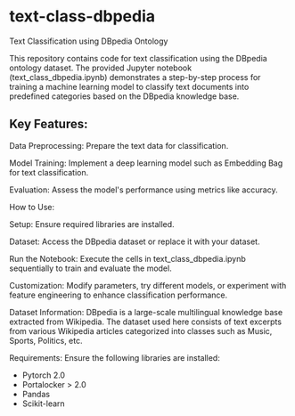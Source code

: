 # text-class-dbpedia

Text Classification using DBpedia Ontology

This repository contains code for text classification using the DBpedia ontology dataset. The provided Jupyter notebook (text_class_dbpedia.ipynb) demonstrates a step-by-step process for training a machine learning model to classify text documents into predefined categories based on the DBpedia knowledge base.

Key Features:
---
Data Preprocessing: Prepare the text data for classification.

Model Training: Implement a deep learning model such as Embedding Bag for text classification.

Evaluation: Assess the model's performance using metrics like accuracy.

How to Use:

Setup: Ensure required libraries are installed.

Dataset: Access the DBpedia dataset or replace it with your dataset.

Run the Notebook: Execute the cells in text_class_dbpedia.ipynb sequentially to train and evaluate the model.

Customization: Modify parameters, try different models, or experiment with feature engineering to enhance classification performance.

Dataset Information:
DBpedia is a large-scale multilingual knowledge base extracted from Wikipedia. The dataset used here consists of text excerpts from various Wikipedia articles categorized into classes such as Music, Sports, Politics, etc.

Requirements: 
Ensure the following libraries are installed:

* Pytorch 2.0
* Portalocker > 2.0
* Pandas
* Scikit-learn
